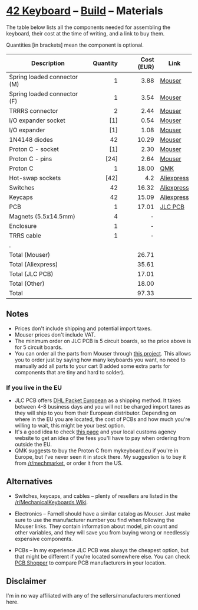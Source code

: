 # [42 Keyboard](../README.md) – [Build](README.md) – Materials

The table below lists all the components needed for assembling the keyboard,
their cost at the time of writing, and a link to buy them.

Quantities [in brackets] mean the component is optional.

| Description                 | Quantity | Cost (EUR) | Link                                                                |
| --------------------------- | -------: | ---------: | ------------------------------------------------------------------- |
| Spring loaded connector (M) |        1 |       3.88 | [Mouser](https://www.mouser.com/ProductDetail/575-8292200420)       |
| Spring loaded connector (F) |        1 |       3.54 | [Mouser](https://www.mouser.com/ProductDetail/575-3991010410008000) |
| TRRRS connector             |        2 |       2.44 | [Mouser](https://www.mouser.com/ProductDetail/806-STX-3542-5N-G-TR) |
| I/O expander socket         |      [1] |       0.54 | [Mouser](https://www.mouser.com/ProductDetail/571-1-2199298-9)      |
| I/O expander                |      [1] |       1.08 | [Mouser](https://www.mouser.com/ProductDetail/579-MCP23017-E-SP)    |
| 1N4148 diodes               |       42 |      10.29 | [Mouser](https://www.mouser.com/ProductDetail/78-1N4148WS-HG3-08)   |
| Proton C - socket           |      [1] |       2.30 | [Mouser](https://www.mouser.com/ProductDetail/575-393624)           |
| Proton C - pins             |     [24] |       2.64 | [Mouser](https://www.mouser.com/ProductDetail/575-3320100150000030) |
| Proton C                    |        1 |      18.00 | [QMK](https://qmk.fm/proton-c/)                                     |
| Hot-swap sockets            |     [42] |        4.2 | [Aliexpress](https://www.aliexpress.com/item/32903471019.html)      |
| Switches                    |       42 |      16.32 | [Aliexpress](https://www.aliexpress.com/item/32980039972.html)      |
| Keycaps                     |       42 |      15.09 | [Aliexpress](https://www.aliexpress.com/item/32832417476.html)      |
| PCB                         |        1 |      17.01 | [JLC PCB](https://jlcpcb.com)                                       |
| Magnets (5.5x14.5mm)        |        4 |          - |                                                                     |
| Enclosure                   |        1 |          - |                                                                     |
| TRRS cable                  |        1 |          - |                                                                     |
| .                           |          |            |                                                                     |
| Total (Mouser)              |          |      26.71 |                                                                     |
| Total (Aliexpress)          |          |      35.61 |                                                                     |
| Total (JLC PCB)             |          |      17.01 |                                                                     |
| Total (Other)               |          |      18.00 |                                                                     |
| Total                       |          |      97.33 |                                                                     |

## Notes

- Prices don't include shipping and potential import taxes.
- Mouser prices don't include VAT.
- The minimum order on JLC PCB is 5 circuit boards, so the price above is for 5
  circuit boards.
- You can order all the parts from Mouser through [this project](https://eu.mouser.com/ProjectManager/ProjectDetail.aspx?AccessID=76f07a2210).
  This allows you to order just by saying how many keyboards you want, no need
  to manually add all parts to your cart (I added some extra parts for
  components that are tiny and hard to solder).

### If you live in the EU

- JLC PCB offers [DHL Packet European](https://twitter.com/JLCPCB/status/1244461189200920576)
  as a shipping method. It takes between 4-8 business days and you will not be
  charged import taxes as they will ship to you from their European distributor.
  Depending on where in the EU you are located, the cost of PCBs and how much
  you're willing to wait, this might be your best option.
- It's a good idea to check [this page](https://ec.europa.eu/taxation_customs/individuals/buying-goods-services-online-personal-use/buying-goods/buying-goods-online-coming-from-a-noneu-union-country_en)
  and your local customs agency website to get an idea of the fees you'll
  have to pay when ordering from outside the EU.
- QMK suggests to buy the Proton C from mykeyboard.eu if you're in Europe, but
  I've never seen it in stock there. My suggestion is to buy it from
  [/r/mechmarket](https:/reddit/com/r/mechmarket), or order it from the US.

## Alternatives

- Switches, keycaps, and cables – plenty of resellers are listed in the
  [/r/MechanicalKeyboards Wiki](https://www.reddit.com/r/MechanicalKeyboards/wiki/recommendedsellers).

- Electronics – Farnell should have a similar catalog as Mouser. Just make sure
  to use the manufacturer number you find when following the Mouser links. They
  contain information about model, pin count and other variables, and they will
  save you from buying wrong or needlessly expensive components.

- PCBs – In my experience JLC PCB was always the cheapest option, but that might
  be different if you're located somewhere else. You can check
  [PCB Shopper](https://pcbshopper.com/) to compare PCB manufacturers in your
  location.

## Disclaimer

I'm in no way affiliated with any of the sellers/manufacturers mentioned here.
